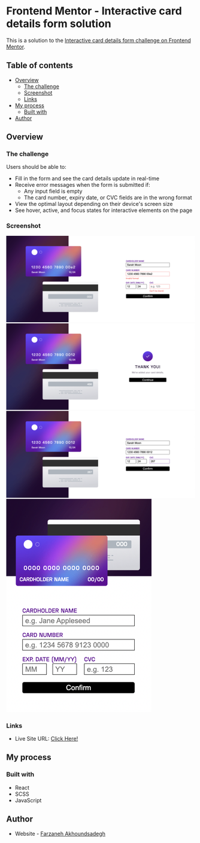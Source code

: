 # Frontend Mentor - Interactive card details form solution

This is a solution to the [Interactive card details form challenge on Frontend Mentor](https://www.frontendmentor.io/challenges/interactive-card-details-form-XpS8cKZDWw).
## Table of contents

- [Overview](#overview)
  - [The challenge](#the-challenge)
  - [Screenshot](#screenshot)
  - [Links](#links)
- [My process](#my-process)
  - [Built with](#built-with)
- [Author](#author)

## Overview

### The challenge

Users should be able to:

- Fill in the form and see the card details update in real-time
- Receive error messages when the form is submitted if:
  - Any input field is empty
  - The card number, expiry date, or CVC fields are in the wrong format
- View the optimal layout depending on their device's screen size
- See hover, active, and focus states for interactive elements on the page

### Screenshot

![active-state](https://github.com/FarzanehSa/card-realtime-validation/blob/master/doc/active-state.png)
![complete-state](https://github.com/FarzanehSa/card-realtime-validation/blob/master/doc/complete-state.png)
![desktop-design](https://github.com/FarzanehSa/card-realtime-validation/blob/master/doc/desktop-design.png)
![mobile-design](https://github.com/FarzanehSa/card-realtime-validation/blob/master/doc/mobile-design.png)

### Links

- Live Site URL: [Click Here!](https://card-validation-van.netlify.app/)

## My process

### Built with

- React
- SCSS
- JavaScript
## Author

- Website - [Farzaneh Akhoundsadegh](https://farzanehsadegh.com/)
